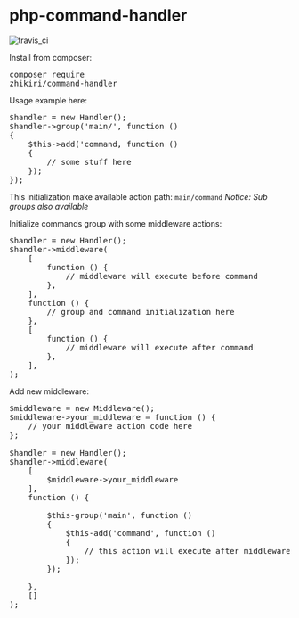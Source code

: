 # php-command-handler

<img src="https://travis-ci.org/zhikiri/php-command-handler.svg?branch=master" alt="travis_ci" title="TravisCI">

Install from composer: <pre>composer require zhikiri/command-handler</pre>

Usage example here:
<pre>
$handler = new Handler();
$handler->group('main/', function () 
{
    $this->add('command, function ()
    {
        // some stuff here
    });
});
</pre>

This initialization make available action path:
<code>main/command</code>
<i>Notice: Sub groups also available</i>

Initialize commands group with some middleware actions:
<pre>
$handler = new Handler();
$handler->middleware(
    [
        function () {
            // middleware will execute before command
        },
    ],
    function () {
        // group and command initialization here
    },
    [
        function () {
            // middleware will execute after command
        },
    ],
);
</pre>

Add new middleware:
<pre>
$middleware = new Middleware();
$middleware->your_middleware = function () {
    // your middleware action code here
};

$handler = new Handler();
$handler->middleware(
    [
        $middleware->your_middleware
    ],
    function () {
        
        $this-group('main', function () 
        {
            $this-add('command', function () 
            {
                // this action will execute after middleware `your_middleware`
            });
        });
        
    },
    []
);
</pre>
